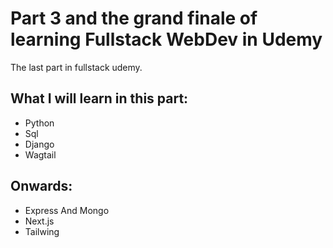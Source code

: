# Part 3 and the grand finale of learning Fullstack WebDev in Udemy
The last part in fullstack udemy.

## What I will learn in this part:
- Python
- Sql
- Django
- Wagtail

## Onwards:
- Express And Mongo
- Next.js
- Tailwing
